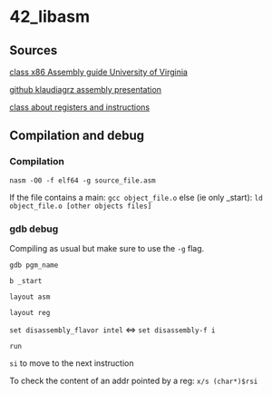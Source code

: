 
# 42_libasm


## Sources
[class x86 Assembly guide University of Virginia](https://www.cs.virginia.edu/~evans/cs216/guides/x86.html)

[github klaudiagrz assembly presentation](https://github.com/0xAX/asm?tab=readme-ov-file)

[class about registers and instructions](https://cs.brown.edu/courses/cs033/docs/guides/x64_cheatsheet.pdf)


## Compilation and debug

### Compilation
`nasm -O0 -f elf64 -g source_file.asm`

If the file contains a main:
	`gcc object_file.o`
else (ie only _start):
	`ld object_file.o [other objects files]`

### gdb debug
Compiling as usual but make sure to use the `-g` flag.

`gdb pgm_name`

`b _start`

`layout asm`

`layout reg`

`set disassembly_flavor intel` <=> `set disassembly-f i`

`run`

`si` to move to the next instruction

To check the content of an addr pointed by a reg: `x/s (char*)$rsi`

